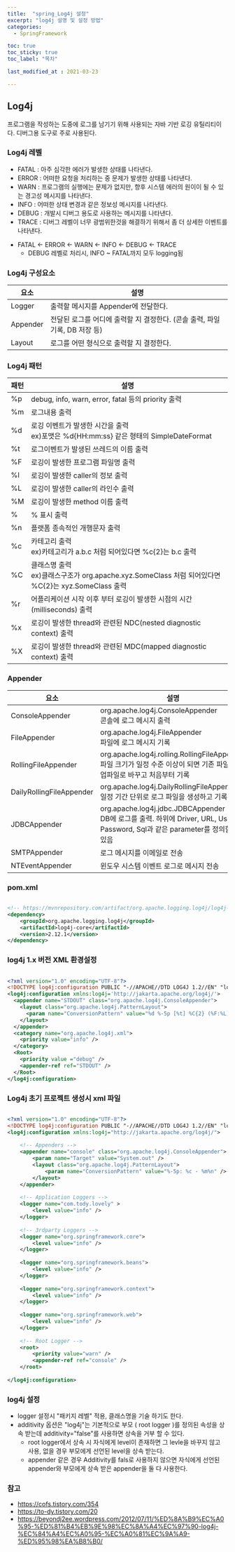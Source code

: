 ```yaml
---
title:  "spring_Log4j 설정"
excerpt: "log4j 설명 및 설정 방법"
categories:
  - SpringFramework

toc: true
toc_sticky: true
toc_label: "목차"

last_modified_at : 2021-03-23

---
```


## Log4j

프로그램을 작성하는 도중에 로그를 남기기 위해 사용되는 자바 기반 로깅 유틸리티이다. 디버그용 도구로 주로 사용된다.

### Log4j 레벨

- FATAL : 아주 심각한 에러가 발생한 상태를 나타낸다.
- ERROR : 어떠한 요청을 처리하는 중 문제가 발생한 상태를 나타낸다.
- WARN : 프로그램의 실행에는 문제가 없지만, 향후 시스템 에러의 원이이 될 수 있는 경고성 메시지를 나타낸다.
- INFO : 어떠한 상태 변경과 같은 정보성 메시지를 나타낸다.
- DEBUG : 개발시 디버그 용도로 사용하는 메시지를 나타낸다.
- TRACE : 디버그 레벨이 너무 광범위한것을 해결하기 위해서 좀 더 상세한 이벤트를 나타낸다.

* FATAL <- ERROR <- WARN <- INFO <- DEBUG <- TRACE
    * DEBUG 레벨로 처리시, INFO ~ FATAL까지 모두 logging됨


### Log4j 구성요소

| 요소 | 설명 |
|----|---|
| Logger | 출력할 메시지를 Appender에 전달한다. |
| Appender | 전달된 로그를 어디에 출력할 지 결정한다. (콘솔 출력, 파일 기록, DB 저장 등) |
| Layout | 로그를 어떤 형식으로 출력할 지 결정한다. |


### Log4j 패턴

| 패턴 | 설명 |
|---|---|
| %p | debug, info, warn, error, fatal 등의 priority 출력 |
| %m | 로그내용 출력 |
| %d | 로깅 이벤트가 발생한 시간을 출력 <br>ex)포맷은 %d{HH:mm:ss} 같은 형태의 SimpleDateFormat |=
| %t | 로그이벤트가 발생된 쓰레드의 이름 출력 |
| %F | 로깅이 발생한 프로그램 파일명 출력 |
| %l | 로깅이 발생한 caller의 정보 출력 |
| %L | 로깅이 발생한 caller의 라인수 출력 |
| %M | 로깅이 발생한 method 이름 출력 |
| % | % 표시 출력 |
| %n | 플랫폼 종속적인 개행문자 출력 |
| %c | 카테고리 출력 <br>ex)카테고리가 a.b.c 처럼 되어있다면 %c{2}는 b.c 출력 |
| %C | 클래스명 출력 <br>ex)클래스구조가 org.apache.xyz.SomeClass 처럼 되어있다면 %C{2}는 xyz.SomeClass 출력 |
| %r | 어플리케이션 시작 이후 부터 로깅이 발생한 시점의 시간(milliseconds) 출력 |
| %x | 로깅이 발생한 thread와 관련된 NDC(nested diagnostic context) 출력 |
| %X | 로깅이 발생한 thread와 관련된 MDC(mapped diagnostic context) 출력 |


### Appender

| 요소 | 설명 |
| --- | --- |
| ConsoleAppender | org.apache.log4j.ConsoleAppender<br>콘솔에 로그 메시지 출력 |
| FileAppender | org.apache.log4j.FileAppender<br>파일에 로그 메시지 기록 |
| RollingFileAppender | org.apache.log4j.rolling.RollingFileAppender<br>파일 크기가 일정 수준 이상이 되면 기존 파일을 백업파일로 바꾸고 처음부터 기록 |
| DailyRollingFileAppender | org.apache.log4j.DailyRollingFileAppender<br>일정 기간  단위로 로그 파일을 생성하고 기록 |
| JDBCAppender | org.apache.log4j.jdbc.JDBCAppender<br>DB에 로그를 출력. 하위에 Driver, URL, User, Password, Sql과 같은 parameter를 정의할 수 있음 |
| SMTPAppender | 로그 메시지를 이메일로 전송 |
| NTEventAppender | 윈도우 시스템 이벤트 로그로 메시지 전송 |


### pom.xml

```xml

<!-- https://mvnrepository.com/artifact/org.apache.logging.log4j/log4j-core -->
<dependency>
    <groupId>org.apache.logging.log4j</groupId>
    <artifactId>log4j-core</artifactId>
    <version>2.12.1</version>
</dependency>

```

### log4j 1.x 버전 XML 환경설정

```xml

<?xml version="1.0" encoding="UTF-8"?>
<!DOCTYPE log4j:configuration PUBLIC "-//APACHE//DTD LOG4J 1.2//EN" "log4j.dtd">
<log4j:configuration xmlns:log4j='http://jakarta.apache.org/log4j/'>
  <appender name="STDOUT" class="org.apache.log4j.ConsoleAppender">
    <layout class="org.apache.log4j.PatternLayout">
      <param name="ConversionPattern" value="%d %-5p [%t] %C{2} (%F:%L) - %m%n"/>
    </layout>
  </appender>
  <category name="org.apache.log4j.xml">
    <priority value="info" />
  </category>
  <Root>
    <priority value ="debug" />
    <appender-ref ref="STDOUT" />
  </Root>
</log4j:configuration>

```

### Log4j 초기 프로젝트 생성시 xml 파일

```xml

<?xml version="1.0" encoding="UTF-8"?>
<!DOCTYPE log4j:configuration PUBLIC "-//APACHE//DTD LOG4J 1.2//EN" "log4j.dtd">
<log4j:configuration xmlns:log4j="http://jakarta.apache.org/log4j/">
 
    <!-- Appenders -->
    <appender name="console" class="org.apache.log4j.ConsoleAppender">
        <param name="Target" value="System.out" />
        <layout class="org.apache.log4j.PatternLayout">
            <param name="ConversionPattern" value="%-5p: %c - %m%n" />
        </layout>
    </appender>
    
    <!-- Application Loggers -->
    <logger name="com.tody.lovely" >
        <level value="info" />
    </logger>
    
    <!-- 3rdparty Loggers -->
    <logger name="org.springframework.core">
        <level value="info" />
    </logger>
    
    <logger name="org.springframework.beans">
        <level value="info" />
    </logger>
    
    <logger name="org.springframework.context">
        <level value="info" />
    </logger>
 
    <logger name="org.springframework.web">
        <level value="info" />
    </logger>
 
    <!-- Root Logger -->
    <root>
        <priority value="warn" />
        <appender-ref ref="console" />
    </root>
    
</log4j:configuration>

```

### log4j 설정

* logger 설정시 "패키지 레벨" 적용, 클래스명을 기술 하기도 한다.
* additivity 옵션은 "log4j"는 기본적으로 부모 ( root logger )를 정의된 속성을 상속 받는데 additivity="false"를 사용하면 상속을 거부 할 수 있다.
    * root logger에서 상속 시 자식에게 level이 존재하면 그 levle을 바꾸지 않고 사용, 없을 경우 부모에게 선언된 level을 상속 받는다.
    * appender 같은 경우 Additivity를 fals로 사용하지 않으면 자식에게 선언된 appender와 부모에게 상속 받은 appender을 둘 다 사용한다.

### 참고

* https://cofs.tistory.com/354
* https://to-dy.tistory.com/20
* https://beyondj2ee.wordpress.com/2012/07/11/%ED%8A%B9%EC%A0%95-%ED%81%B4%EB%9E%98%EC%8A%A4%EC%97%90-log4j-%EC%84%A4%EC%A0%95-%EC%A0%81%EC%9A%A9-%ED%95%98%EA%B8%B0/